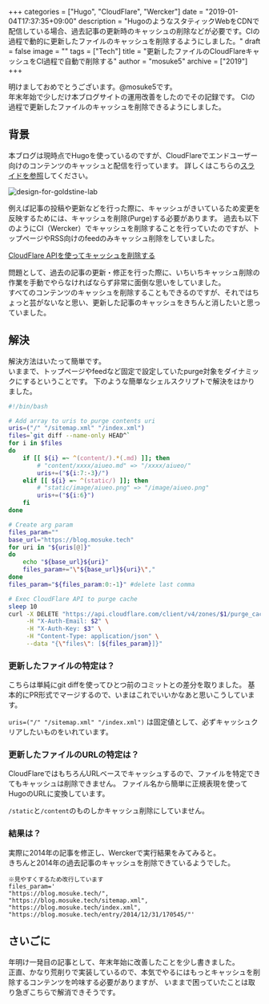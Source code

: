 +++
categories = ["Hugo", "CloudFlare", "Wercker"]
date = "2019-01-04T17:37:35+09:00"
description = "HugoのようなスタティックWebをCDNで配信している場合、過去記事の更新時のキャッシュの削除などが必要です。CIの過程で動的に更新したファイルのキャッシュを削除するようにしました。"
draft = false
image = ""
tags = ["Tech"]
title = "更新したファイルのCloudFlareキャッシュをCI過程で自動で削除する"
author = "mosuke5"
archive = ["2019"]
+++

明けましておめでとうございます。@mosuke5です。  
年末年始で少しだけ本ブログサイトの運用改善をしたのでその記録です。
CIの過程で更新したファイルのキャッシュを削除できるようにしました。
<!--more-->

## 背景
本ブログは現時点でHugoを使っているのですが、CloudFlareでエンドユーザー向けのコンテンツのキャッシュと配信を行っています。
詳しくはこちらの[スライドを参照](https://docs.google.com/presentation/d/1MJ8c7QkdYl5BIp9eS3Li2viq-V-CgdpnJKWylYa_dW0/edit#slide=id.g24396a60f1_1_0)してください。

![design-for-goldstine-lab](/image/design-for-goldstine-lab.png)

例えば記事の投稿や更新などを行った際に、キャッシュがきいているため変更を反映するためには、キャッシュを削除(Purge)する必要があります。
過去も以下のようにCI（Wercker）でキャッシュを削除することを行っていたのですが、トップページやRSS向けのfeedのみキャッシュ削除をしていました。

[CloudFlare APIを使ってキャッシュを削除する](https://blog.mosuke.tech/entry/2017/05/29/how_to_use_cloudflare_api/)

問題として、過去の記事の更新・修正を行った際に、いちいちキャッシュ削除の作業を手動でやらなければならず非常に面倒な思いをしていました。  
すべてのコンテンツのキャッシュを削除することもできるのですが、それではちょっと芸がないなと思い、更新した記事のキャッシュをきちんと消したいと思っていました。

## 解決
解決方法はいたって簡単です。  
いままで、トップページやfeedなど固定で設定していたpurge対象をダイナミックにするということです。
下のような簡単なシェルスクリプトで解決をはかりました。

```bash
#!/bin/bash

# Add array to uris to purge contents uri
uris=("/" "/sitemap.xml" "/index.xml")
files=`git diff --name-only HEAD^`
for i in $files
do
    if [[ ${i} =~ ^(content/).*(.md) ]]; then
        # "content/xxxx/aiueo.md" => "/xxxx/aiueo/"
        uris+=("${i:7:-3}/")
    elif [[ ${i} =~ ^(static/) ]]; then
        # "static/image/aiueo.png" => "/image/aiueo.png"
        uris+=("${i:6}")
    fi
done

# Create arg param
files_param=""
base_url="https://blog.mosuke.tech"
for uri in "${uris[@]}"
do
    echo "${base_url}${uri}"
    files_param+="\"${base_url}${uri}\","
done
files_param="${files_param:0:-1}" #delete last comma

# Exec CloudFlare API to purge cache
sleep 10
curl -X DELETE "https://api.cloudflare.com/client/v4/zones/$1/purge_cache" \
     -H "X-Auth-Email: $2" \
     -H "X-Auth-Key: $3" \
     -H "Content-Type: application/json" \
     --data "{\"files\": [${files_param}]}"
```

### 更新したファイルの特定は？
こちらは単純にgit diffを使ってひとつ前のコミットとの差分を取りました。
基本的にPR形式でマージするので、いまはこれでいいかなあと思いこうしています。

`uris=("/" "/sitemap.xml" "/index.xml")` は固定値として、必ずキャッシュクリアしたいものをいれています。

### 更新したファイルのURLの特定は？
CloudFlareではもちろんURLベースでキャッシュするので、ファイルを特定できてもキャッシュは削除できません。
ファイル名から簡単に正規表現を使ってHugoのURLに変換しています。

`/static`と`/content`のものしかキャッシュ削除にしていません。

### 結果は？
実際に2014年の記事を修正し、Werckerで実行結果をみてみると。  
きちんと2014年の過去記事のキャッシュを削除できているようでした。
```
※見やすくするため改行しています
files_param='
"https://blog.mosuke.tech/",
"https://blog.mosuke.tech/sitemap.xml",
"https://blog.mosuke.tech/index.xml",
"https://blog.mosuke.tech/entry/2014/12/31/170545/"'
```

## さいごに
年明け一発目の記事として、年末年始に改善したことを少し書きました。  
正直、かなり荒削りで実装しているので、本気でやるにはもっとキャッシュを削除するコンテンツを吟味する必要がありますが、
いままで困っていたことは取り急ぎこちらで解消できそうです。
